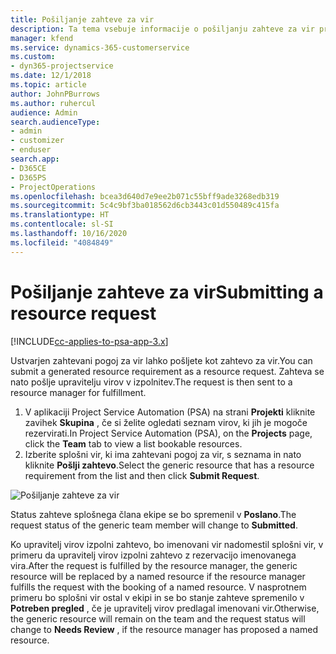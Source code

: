 ```yaml
---
title: Pošiljanje zahteve za vir
description: Ta tema vsebuje informacije o pošiljanju zahteve za vir projekta.
manager: kfend
ms.service: dynamics-365-customerservice
ms.custom:
- dyn365-projectservice
ms.date: 12/1/2018
ms.topic: article
author: JohnPBurrows
ms.author: ruhercul
audience: Admin
search.audienceType:
- admin
- customizer
- enduser
search.app:
- D365CE
- D365PS
- ProjectOperations
ms.openlocfilehash: bcea3d640d7e9ee2b071c55bff9ade3268edb319
ms.sourcegitcommit: 5c4c9bf3ba018562d6cb3443c01d550489c415fa
ms.translationtype: HT
ms.contentlocale: sl-SI
ms.lasthandoff: 10/16/2020
ms.locfileid: "4084849"
---
```

# <a name="submitting-a-resource-request"></a><span data-ttu-id="8e7fd-103">Pošiljanje zahteve za vir</span><span class="sxs-lookup"><span data-stu-id="8e7fd-103">Submitting a resource request</span></span>

[!INCLUDE[cc-applies-to-psa-app-3.x](../includes/cc-applies-to-psa-app-3x.md)]

<span data-ttu-id="8e7fd-104">Ustvarjen zahtevani pogoj za vir lahko pošljete kot zahtevo za vir.</span><span class="sxs-lookup"><span data-stu-id="8e7fd-104">You can submit a generated resource requirement as a resource request.</span></span> <span data-ttu-id="8e7fd-105">Zahteva se nato pošlje upravitelju virov v izpolnitev.</span><span class="sxs-lookup"><span data-stu-id="8e7fd-105">The request is then sent to a resource manager for fulfillment.</span></span>

1. <span data-ttu-id="8e7fd-106">V aplikaciji Project Service Automation (PSA) na strani **Projekti** kliknite zavihek **Skupina** , če si želite ogledati seznam virov, ki jih je mogoče rezervirati.</span><span class="sxs-lookup"><span data-stu-id="8e7fd-106">In Project Service Automation (PSA), on the **Projects** page, click the **Team** tab to view a list bookable resources.</span></span> 
2. <span data-ttu-id="8e7fd-107">Izberite splošni vir, ki ima zahtevani pogoj za vir, s seznama in nato kliknite **Pošlji zahtevo**.</span><span class="sxs-lookup"><span data-stu-id="8e7fd-107">Select the generic resource that has a resource requirement from the list and then click **Submit Request**.</span></span>

![Pošiljanje zahteve za vir](media/RM-how-to-18.png)

<span data-ttu-id="8e7fd-109">Status zahteve splošnega člana ekipe se bo spremenil v **Poslano**.</span><span class="sxs-lookup"><span data-stu-id="8e7fd-109">The request status of the generic team member will change to **Submitted**.</span></span>

<span data-ttu-id="8e7fd-110">Ko upravitelj virov izpolni zahtevo, bo imenovani vir nadomestil splošni vir, v primeru da upravitelj virov izpolni zahtevo z rezervacijo imenovanega vira.</span><span class="sxs-lookup"><span data-stu-id="8e7fd-110">After the request is fulfilled by the resource manager, the generic resource will be replaced by a named resource if the resource manager fulfills the request with the booking of a named resource.</span></span> <span data-ttu-id="8e7fd-111">V nasprotnem primeru bo splošni vir ostal v ekipi in se bo stanje zahteve spremenilo v **Potreben pregled** , če je upravitelj virov predlagal imenovani vir.</span><span class="sxs-lookup"><span data-stu-id="8e7fd-111">Otherwise, the generic resource will remain on the team and the request status will change to **Needs Review** , if the resource manager has proposed a named resource.</span></span>
